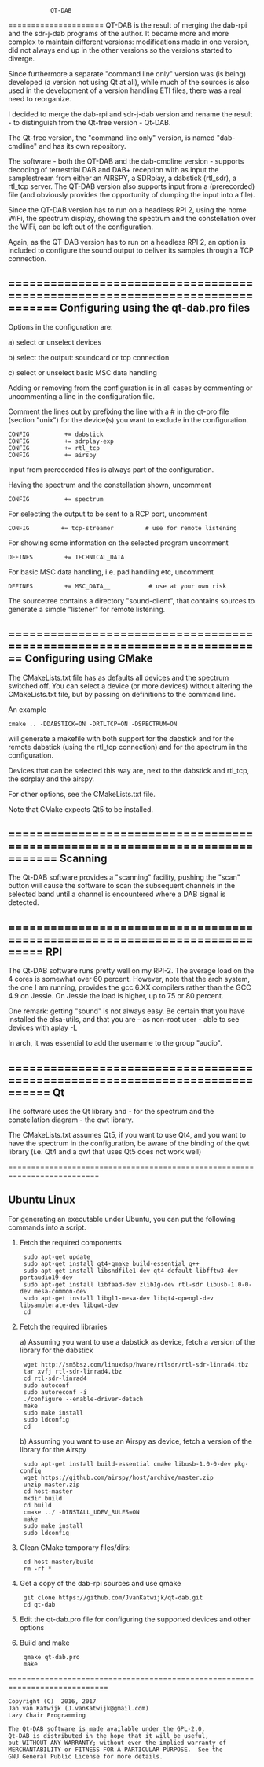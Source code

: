 				QT-DAB


=====================
QT-DAB is the result of merging the dab-rpi and the sdr-j-dab programs of the
author. It became more and more complex to maintain different versions: modifications made in one version, did not always end up in the other versions so the
versions started to diverge.

Since furthermore a separate "command line only" version was (is being) developed (a version not using Qt at all), while much of the sources is also used in the development of a version handling ETI files, there was a real need to
reorganize.

I decided to merge the dab-rpi and sdr-j-dab version and rename
the result - to distinguish from the Qt-free version -  Qt-DAB.

The Qt-free version, the "command line only" version,  is named "dab-cmdline"
and has its own repository.

The software - both the QT-DAB and the dab-cmdline version - supports decoding of terrestrial DAB and DAB+ reception with as input the  samplestream from either an AIRSPY, a SDRplay, a dabstick (rtl_sdr), a rtl_tcp server.
The QT-DAB version also supports input from a (prerecorded) file (and
obviously provides the opportunity of dumping the input into a file).

Since the QT-DAB version has to run on a headless RPI 2, using the home WiFi,
the spectrum display, showing the spectrum and the constellation over the WiFi,
can be left out of the configuration. 

Again, as the QT-DAB version has to run on a headless RPI 2,
an option is included to configure the sound output to deliver its
samples through a TCP connection.

=============================================================================
Configuring using the qt-dab.pro files
--------------------------------------

Options in the configuration are:

a) select or unselect devices

b) select the output: soundcard or tcp connection

c) select or unselect basic MSC data handling

Adding or removing from the configuration is in all cases by commenting or uncommenting a line in the configuration file.

Comment the lines out by prefixing the line with a #
in the qt-pro file (section "unix") for the device(s)
you want to exclude in the configuration.

	CONFIG          += dabstick
	CONFIG          += sdrplay-exp
	CONFIG          += rtl_tcp
	CONFIG          += airspy

Input from prerecorded files is always part of the configuration.

Having the spectrum and the constellation shown, uncomment

	CONFIG          += spectrum  

For selecting the output to be sent to a RCP port, uncomment

	CONFIG         += tcp-streamer         # use for remote listening

For showing some information on the selected program uncomment

	DEFINES         += TECHNICAL_DATA

For basic MSC data handling, i.e. pad handling etc, uncomment

	DEFINES         += MSC_DATA__           # use at your own risk

The sourcetree contains a directory "sound-client", that contains
sources to generate a simple "listener" for remote listening.

========================================================================
Configuring using CMake
-----------------------

The CMakeLists.txt file has as defaults all devices and the spectrum switched
off.
You can select a device (or more devices) without altering the CMakeLists.txt
file, but by passing on definitions to the command line.

An example

	cmake .. -DDABSTICK=ON -DRTLTCP=ON -DSPECTRUM=ON
	
will generate a makefile with both support for the dabstick and
for the remote dabstick (using the rtl_tcp connection) and for
the spectrum in the configuration.

Devices that can be selected this way are, next to the dabstick and
rtl_tcp, the sdrplay and the airspy.

For other options, see the CMakeLists.txt file.

Note that CMake expects Qt5 to be installed.

=============================================================================
Scanning
--------

The Qt-DAB software provides a "scanning" facility, pushing the "scan"
button will cause the software to scan the subsequent channels in the
selected band until a channel is encountered where a DAB signal is detected.

===========================================================================
RPI
---

The Qt-DAB software runs pretty well on my RPI-2. The average
load on the 4 cores is somewhat over 60 percent.
However, note that the arch system, the one I am running,
provides the gcc 6.XX compilers rather than the GCC 4.9 on Jessie. 
On Jessie the load is higher, up to 75 or 80 percent.

One remark: getting "sound" is not always easy. Be certain that you have
installed the alsa-utils, and that you are - as non-root user - able
to see devices with aplay -L

In arch, it was essential to add the username to the group "audio".

============================================================================
Qt
---

The software uses the Qt library and - for the spectrum and the constellation
diagram - the qwt library.

The CMakeLists.txt assumes Qt5, if you want to use Qt4, and you want
to have the spectrum in the configuration, be aware of the binding 
of the qwt library (i.e. Qt4 and a qwt that uses Qt5 does not work well)

==========================================================================

Ubuntu Linux
---

For generating an executable under Ubuntu, you can put the following
commands into a script. 

1. Fetch the required components
   
		sudo apt-get update
		sudo apt-get install qt4-qmake build-essential g++
		sudo apt-get install libsndfile1-dev qt4-default libfftw3-dev portaudio19-dev 
		sudo apt-get install libfaad-dev zlib1g-dev rtl-sdr libusb-1.0-0-dev mesa-common-dev 
		sudo apt-get install libgl1-mesa-dev libqt4-opengl-dev libsamplerate-dev libqwt-dev
		cd

2. Fetch the required libraries 

	a) Assuming you want to use a dabstick as device, fetch a version of the library for the dabstick
 
		wget http://sm5bsz.com/linuxdsp/hware/rtlsdr/rtl-sdr-linrad4.tbz
		tar xvfj rtl-sdr-linrad4.tbz 
		cd rtl-sdr-linrad4
   		sudo autoconf
		sudo autoreconf -i
		./configure --enable-driver-detach
		make
		sudo make install
		sudo ldconfig
		cd
   
	b) Assuming you want to use an Airspy as device, fetch a version of the library for the Airspy
   
		sudo apt-get install build-essential cmake libusb-1.0-0-dev pkg-config
		wget https://github.com/airspy/host/archive/master.zip
		unzip master.zip
		cd host-master
		mkdir build
		cd build
		cmake ../ -DINSTALL_UDEV_RULES=ON
		make
		sudo make install
		sudo ldconfig
   
3. Clean CMake temporary files/dirs:

		cd host-master/build
		rm -rf *
   

4. Get a copy of the dab-rpi sources and use qmake

		git clone https://github.com/JvanKatwijk/qt-dab.git
		cd qt-dab

5. Edit the qt-dab.pro file for configuring the supported devices and other options

6. Build and make

		qmake qt-dab.pro
		make

============================================================================


	Copyright (C)  2016, 2017
	Jan van Katwijk (J.vanKatwijk@gmail.com)
	Lazy Chair Programming

	The Qt-DAB software is made available under the GPL-2.0.
	Qt-DAB is distributed in the hope that it will be useful,
	but WITHOUT ANY WARRANTY; without even the implied warranty of
	MERCHANTABILITY or FITNESS FOR A PARTICULAR PURPOSE.  See the
	GNU General Public License for more details.


